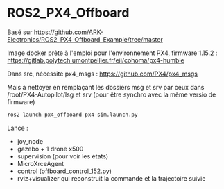 
# ROS2_PX4_Offboard

Basé sur https://github.com/ARK-Electronics/ROS2_PX4_Offboard_Example/tree/master

Image docker prête à l'emploi pour l'environnement PX4, firmware 1.15.2 :
https://gitlab.polytech.umontpellier.fr/eii/cohoma/px4-humble

Dans src, nécessite px4_msgs :
https://github.com/PX4/px4_msgs

Mais à nettoyer en remplaçant les dossiers msg et srv par ceux dans /root/PX4-Autopilot/lsg et srv
(pour être synchro avec la même versio de firmware)


```bash
ros2 launch px4_offboard px4-sim.launch.py
```
Lance :
- joy_node
- gazebo + 1 drone x500
- supervision (pour voir les états)
- MicroXrceAgent
- control (offboard_control_152.py)
- rviz+visualizer qui reconstruit la commande et la trajectoire suivie
